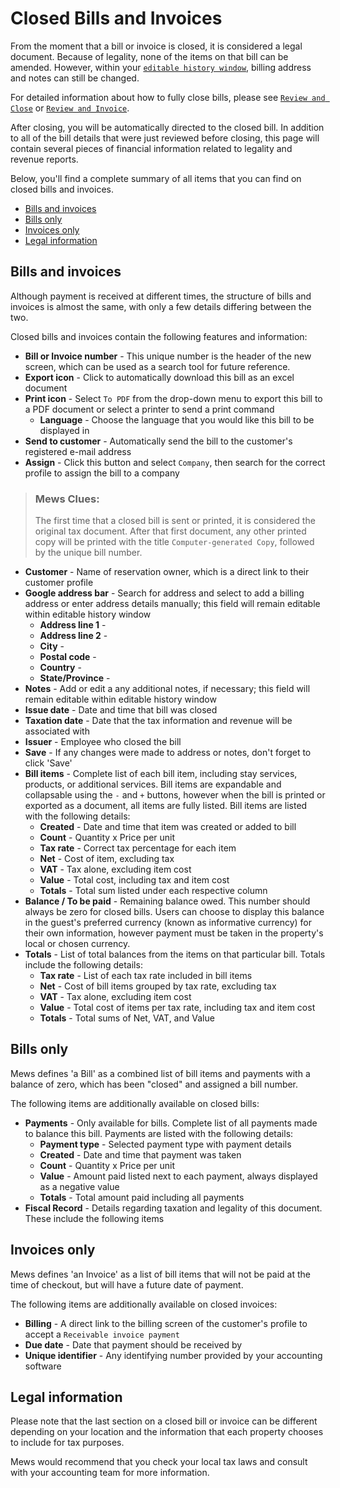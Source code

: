 # Closed Bills and Invoices

From the moment that a bill or invoice is closed, it is considered a legal document. Because of legality, none of the items on that bill can be amended. However, within your [`editable history window`](../../../settings/finance-settings/accounting-configuration.md), billing address and notes can still be changed.

For detailed information about how to fully close bills, please see [`Review and Close`](review-and-close.md) or [`Review and Invoice`](review-and-invoice.md).

After closing, you will be automatically directed to the closed bill. In addition to all of the bill details that were just reviewed before closing, this page will contain several pieces of financial information related to legality and revenue reports.

Below, you'll find a complete summary of all items that you can find on closed bills and invoices.

* [Bills and invoices](closed-bills-and-invoices.md#bills-and-invoices)
* [Bills only](closed-bills-and-invoices.md#bills-only)
* [Invoices only](closed-bills-and-invoices.md#invoices-only)
* [Legal information](closed-bills-and-invoices.md#legal-information)

## Bills and invoices

Although payment is received at different times, the structure of bills and invoices is almost the same, with only a few details differing between the two.

Closed bills and invoices contain the following features and information:

* **Bill or Invoice number** - This unique number is the header of the new screen, which can be used as a search tool for future reference. 
* **Export icon** - Click to automatically download this bill as an excel document
* **Print icon** - Select `To PDF` from the drop-down menu to export this bill to a PDF document or select a printer to send a print command
  * **Language** - Choose the language that you would like this bill to be displayed in
* **Send to customer** - Automatically send the bill to the customer's registered e-mail address
* **Assign** - Click this button and select `Company`, then search for the correct profile to assign the bill to a company

> ### Mews Clues:
>
> The first time that a closed bill is sent or printed, it is considered the original tax document. After that first document, any other printed copy will be printed with the title `Computer-generated Copy`, followed by the unique bill number.

* **Customer** - Name of reservation owner, which is a direct link to their customer profile
* **Google address bar** - Search for address and select to add a billing address or enter address details manually; this field will remain editable within editable history window
  * **Address line 1** - 
  * **Address line 2** - 
  * **City** - 
  * **Postal code** -
  * **Country** - 
  * **State/Province** - 
* **Notes** - Add or edit a any additional notes, if necessary; this field will remain editable within editable history window
* **Issue date** - Date and time that bill was closed
* **Taxation date** - Date that the tax information and revenue will be associated with
* **Issuer** - Employee who closed the bill
* **Save** - If any changes were made to address or notes, don't forget to click 'Save'
* **Bill items** - Complete list of each bill item, including stay services, products, or additional services. Bill items are expandable and collapsable using the `-` and `+` buttons, however when the bill is printed or exported as a document, all items are fully listed. Bill items are listed with the following details:
  * **Created** - Date and time that item was created or added to bill
  * **Count** - Quantity x Price per unit
  * **Tax rate** - Correct tax percentage for each item
  * **Net** - Cost of item, excluding tax
  * **VAT** - Tax alone, excluding item cost
  * **Value** - Total cost, including tax and item cost
  * **Totals** - Total sum listed under each respective column
* **Balance / To be paid** - Remaining balance owed. This number should always be zero for closed bills. Users can choose to display this balance in the guest's preferred currency \(known as informative currency\) for their own information, however payment must be taken in the property's local or chosen currency.
* **Totals** - List of total balances from the items on that particular bill. Totals include the following details:
  * **Tax rate** - List of each tax rate included in bill items
  * **Net** - Cost of bill items grouped by tax rate, excluding tax
  * **VAT** - Tax alone, excluding item cost
  * **Value** - Total cost of items per tax rate, including tax and item cost
  * **Totals** - Total sums of Net, VAT, and Value

## Bills only

Mews defines 'a Bill' as a combined list of bill items and payments with a balance of zero, which has been "closed" and assigned a bill number.

The following items are additionally available on closed bills:

* **Payments** - Only available for bills. Complete list of all payments made to balance this bill. Payments are listed with the following details:
  * **Payment type** - Selected payment type with payment details
  * **Created** - Date and time that payment was taken
  * **Count** - Quantity x Price per unit
  * **Value** - Amount paid listed next to each payment, always displayed as a negative value
  * **Totals** - Total amount paid including all payments
* **Fiscal Record** - Details regarding taxation and legality of this document. These include the following items

## Invoices only

Mews defines 'an Invoice' as a list of bill items that will not be paid at the time of checkout, but will have a future date of payment.

The following items are additionally available on closed invoices:

* **Billing** - A direct link to the billing screen of the customer's profile to accept a `Receivable invoice payment`
* **Due date** - Date that payment should be received by
* **Unique identifier** - Any identifying number provided by your accounting software

## Legal information

Please note that the last section on a closed bill or invoice can be different depending on your location and the information that each property chooses to include for tax purposes.

Mews would recommend that you check your local tax laws and consult with your accounting team for more information.

